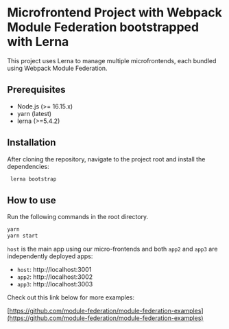 # Microfrontend Project with Webpack Module Federation bootstrapped with Lerna

This project uses Lerna to manage multiple microfrontends, each bundled using Webpack Module Federation.

## Prerequisites

- Node.js (>= 16.15.x)
- yarn (latest)
- lerna (>=5.4.2)

## Installation

After cloning the repository, navigate to the project root and install the dependencies:

```bash
 lerna bootstrap
```

## How to use

Run the following commands in the root directory.

```bash
yarn
yarn start
```

`host` is the main app using our micro-frontends and both `app2` and `app3` are independently deployed apps:

- `host`: http://localhost:3001
- `app2`: http://localhost:3002
- `app3`: http://localhost:3003

Check out this link below for more examples:

[https://github.com/module-federation/module-federation-examples](https://github.com/module-federation/module-federation-examples)
